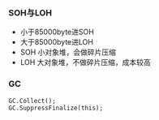 ### SOH与LOH ###
  * 小于85000byte进SOH
  * 大于85000byte进LOH
  * SOH 小对象堆，会做碎片压缩
  * LOH 大对象堆，不做碎片压缩，成本较高
### GC ###
```
GC.Collect();
GC.SuppressFinalize(this);
```